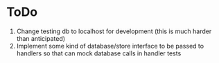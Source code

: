 # ToDo

1. Change testing db to localhost for development (this is much harder than anticipated)
2. Implement some kind of database/store interface to be passed to handlers so that can mock database calls in handler tests